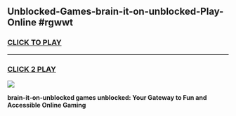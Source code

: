 
## Unblocked-Games-brain-it-on-unblocked-Play-Online #rgwwt
<h3>
<a href="https://news.freeplayer.one?title=brain-it-on-unblocked&ref=3">CLICK TO PLAY</a></h3>
<hr>

<h3>
<a href="https://news.freeplayer.one?title=brain-it-on-unblocked&ref=3">CLICK 2 PLAY</a>
  
</h3>

<a href="https://news.freeplayer.one?title=brain-it-on-unblocked&ref=3"><img src="https://clearcache.store/games.png"></a>


**brain-it-on-unblocked games unblocked: Your Gateway to Fun and Accessible Online Gaming**
